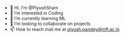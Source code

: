 - 👋 Hi, I’m @PiyushSham
- 👀 I’m interested in Coding
- 🌱 I’m currently learning ML
- 💞️ I’m looking to collaborate on projects
- 📫 How to reach mail me at piyush.pandey@nift.ac.in

<!---
PiyushSham/PiyushSham is a ✨ special ✨ repository because its `README.md` (this file) appears on your GitHub profile.
You can click the Preview link to take a look at your changes.
--->
